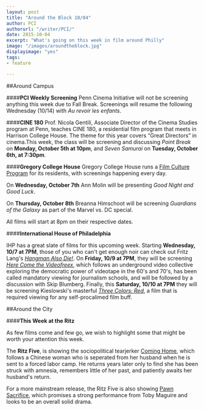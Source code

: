 ```yaml
---
layout: post
title: "Around the Block 10/04"
author: PCI
authorurl: "/writer/PCI/"
date: 2015-10-04
excerpt: "What's going on this week in film around Philly"
image: "/images/aroundtheblock.jpg"
displayimage: "yes"
tags: 
- feature

---
```

##Around Campus

####**PCI Weekly Screening**
Penn Cinema Initiative will not be screening anything this week due to Fall Break. Screenings will resume the following Wednesday (10/14) with *Au revoir les enfants*. 


####**CINE 180**
Prof. Nicola Gentili, Associate Director of the Cinema Studies program at Penn, teaches CINE 180, a residential film program that meets in Harrison College House. The theme for this year covers “Great Directors” in cinema.This week, the class will be screening and discussing *Point Break* on **Monday, October 5th at 10pm**, and *Seven Samurai* on **Tuesday, October 6th, at 7:30pm**.



####**Gregory College House**
Gregory College House runs a [Film Culture Program](http://gregory.house.upenn.edu/film_culture) for its residents, with screenings happening every day. 

On **Wednesday, October 7th** Ann Molin will be presenting *Good Night and Good Luck*.

On **Thursday, October 8th** Breanna Himschoot will be screening *Guardians of the Galaxy* as part of the Marvel vs. DC special.


All films will start at 8pm on their respective dates.



####**International House of Philadelphia**

IHP has a great slate of films for this upcoming week. Starting **Wednesday, 10/7 at 7PM**, those of you who can't get enough noir can check out Fritz Lang's [*Hangman Also Die!*](http://ihousephilly.org/calendar/hangman-also-die). On **Friday, 10/9 at 7PM**, they will be screening [*Here Come the Videofreex*](http://ihousephilly.org/calendar/here-come-the-videofreex), which follows an underground video collective exploring the democratic power of videotape in the 60's and 70's, has been called mandatory viewing for journalism schools, and will be followed by a discussion with Skip Blumberg. Finally, this **Saturday, 10/10 at 7PM** they will be screening Kieslowski's masterful [*Three Colors: Red*](http://ihousephilly.org/calendar/three-colors-red), a film that is required viewing for any self-procalimed film buff.


##Around the City

####**This Week at the Ritz**

As few films come and few go, we wish to highlight some that might be worth your attention this week.

The **Ritz Five**, is showing the sociopolitical tearjerker [Coming Home](http://www.landmarktheatres.com/philadelphia/film-info/coming-home), which follows a Chinese woman who is seperated from her husband when he is sent to a forced labor camp. He returns years later only to find she has been struck with amnesia, remembers little of her past, and patiently awaits her husband's return.

For a more mainstream release, the Ritz Five is also showing [Pawn Sacrifice](http://www.landmarktheatres.com/philadelphia/film-info/pawn-sacrifice), which promises a strong performance from Toby Maguire and looks to be an overall solid drama.


